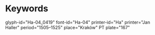 # Keywords
glyph-id="Ha-04_0419"
font-id="Ha-04"
printer-id="Ha"
printer="Jan Haller"
period="1505–1525"
place="Kraków"
PT plate="167"

